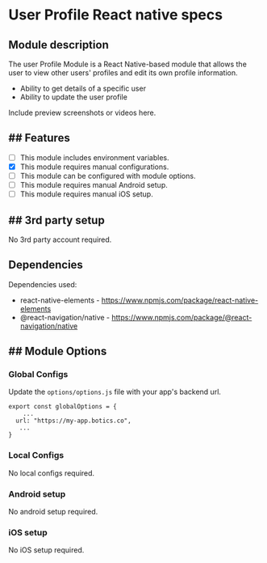 # User Profile React native specs

## Module description

The user Profile Module is a React Native-based module that allows the user to view other users' profiles and edit its own profile information.

- Ability to get details of a specific user
- Ability to update the user profile

Include preview screenshots or videos here.

## ## Features

 - [ ] This module includes environment variables.
 - [x] This module requires manual configurations.
 - [ ] This module can be configured with module options.
 - [ ] This module requires manual Android setup.
 - [ ] This module requires manual iOS setup.

## ## 3rd party setup

No 3rd party account required.

## Dependencies

Dependencies used:
 - react-native-elements  - https://www.npmjs.com/package/react-native-elements
 - @react-navigation/native  - https://www.npmjs.com/package/@react-navigation/native

## ## Module Options

### Global Configs

Update the `options/options.js` file with your app's backend url. 
```
export const globalOptions = {
    ...
  url: "https://my-app.botics.co",
   ...
}
```

### Local Configs

No local configs required.

### Android setup

No android setup required.


### iOS setup

No iOS setup required.